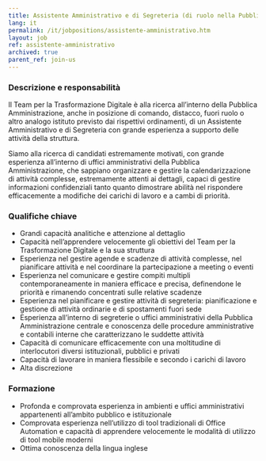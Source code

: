 ```yaml
---
title: Assistente Amministrativo e di Segreteria (di ruolo nella Pubblica Amministrazione centrale e locale)
lang: it
permalink: /it/jobpositions/assistente-amministrativo.htm
layout: job
ref: assistente-amministrativo
archived: true
parent_ref: join-us
---
```


### Descrizione e responsabilità
Il Team per la Trasformazione Digitale è alla ricerca all’interno della Pubblica Amministrazione, anche in posizione di comando, distacco, fuori ruolo o altro analogo istituto previsto dai rispettivi ordinamenti, di un Assistente Amministrativo e di Segreteria con grande esperienza a supporto delle attività della struttura.

Siamo alla ricerca di candidati estremamente motivati, con grande esperienza all’interno di uffici amministrativi della Pubblica Amministrazione, che sappiano organizzare e gestire la calendarizzazione di attività complesse, estremamente attenti ai dettagli, capaci di gestire informazioni confidenziali tanto quanto dimostrare abilità nel rispondere efficacemente a modifiche dei carichi di lavoro e a cambi di priorità.

### Qualifiche chiave

- Grandi capacità analitiche e attenzione al dettaglio
- Capacità nell’apprendere velocemente gli obiettivi del Team per la Trasformazione Digitale e la sua struttura
- Esperienza nel gestire agende e scadenze di attività complesse, nel pianificare attività e nel coordinare la partecipazione a meeting o eventi
- Esperienza nel comunicare e gestire compiti multipli contemporaneamente in maniera efficace e precisa, definendone le priorità e rimanendo concentrati sulle relative scadenze
- Esperienza nel pianificare e gestire attività di segreteria: pianificazione e gestione di attività ordinarie e di spostamenti fuori sede
- Esperienza all’interno di segreterie o uffici amministrativi della Pubblica Amministrazione centrale e conoscenza delle procedure amministrative e contabili interne che caratterizzano le suddette attività
- Capacità di comunicare efficacemente con una moltitudine di interlocutori diversi istituzionali, pubblici e privati
- Capacità di lavorare in maniera flessibile e secondo i carichi di lavoro
- Alta discrezione


### Formazione
- Profonda e comprovata esperienza in ambienti e uffici amministrativi appartenenti all’ambito pubblico e istituzionale
- Comprovata esperienza nell’utilizzo di tool tradizionali di Office Automation e capacità di apprendere velocemente le modalità di utilizzo di tool mobile moderni
- Ottima conoscenza della lingua inglese
